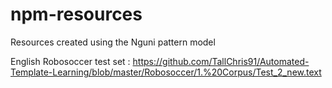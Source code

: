 # npm-resources
Resources created using the Nguni pattern model

English Robosoccer test set : https://github.com/TallChris91/Automated-Template-Learning/blob/master/Robosoccer/1.%20Corpus/Test_2_new.text
